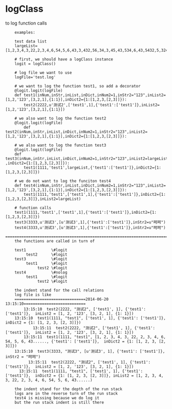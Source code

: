 logClass
========
to log function calls

		examples:

		test data list
		largeList=[1,2,3,4,3,22,2,3,4,6,54,5,6,43,3,432,56,34,3,45,43,534,6,43,5432,5,324,23,5,435,43,5,32,4532,4,23,432,4,2]

		# first, we should have a logClass instance
		logit = logClass()

		# log file we want to use
		logFile='test.log'

		# we want to log the function test1, so add a decorator
		@logit.logit(logFile)
		def test1(inNum,inStr,inList,inDict,inNum2=1,inStr2="123",inList2=[1,2,'123',[3,2,1],{1:1}],inDict2={1:[1,2,3,[2,3]]}):
			test2(2222,u'测试2',['test1',1],{'test1':['test1']},inList2=[1,2,'123',[3,2,1],{1:1}])

		# we also want to log the function test2
		@logit.logit(logFile)
			def test2(inNum,inStr,inList,inDict,inNum2=1,inStr2="123",inList2=[1,2,'123',[3,2,1],{1:1}],inDict2={1:[1,2,3,[2,3]]}):

		# we also want to log the function test3
		@logit.logit(logFile)
		def test3(inNum,inStr,inList,inDict,inNum2=1,inStr2="123",inList2=largeList ,inDict2={1:[1,2,3,[2,3]]}):
			test1(1111,'test1',largeList,{'test1':['test1']},inDict2={1:[1,2,3,[2,3]]})
				
		# we do not want to log the funciton test4
		def test4(inNum,inStr,inList,inDict,inNum2=1,inStr2="123",inList2=[1,2,'123',[3,2,1],{1:1}],inDict2={1:[1,2,3,[2,3]]}):
			test1(1111,'test1',['test1',1],{'test1':['test1']},inDict2={1:[1,2,3,[2,3]]},inList2=largeList)

		# function calls
		test1(1111,'test1',['test1',1],{'test1':['test1']},inDict2={1:[1,2,3,[2,3]]})
		test3(3333,u'测试3',[u'测试3',1],{'test1':['test1']},inStr2=u"呵呵")
		test4(3333,u'测试3',[u'测试3',1],{'test1':['test1']},inStr2=u"呵呵")
		==========================================================================================
		the functions are called in turn of

		test1           \#logit
			 test2      \#logit
		test3           \#logit
			 test1      \#logit
				  test2 \#logit
		test4           \#nolog
			 test1      \#logit
				  test2 \#logit

		the indent stand for the call relations
		log file is like
		===============================2014-06-20 13:15:10===========================
			13:15:10  test2(2222, "测试2", ['test1', 1], {'test1': ['test1']},  inList2 = [1, 2, '123', [3, 2, 1], {1: 1}])
		13:15:10  test1(1111, "test1", ['test1', 1], {'test1': ['test1']},  inDict2 = {1: [1, 2, 3, [2, 3]]})
				13:15:11  test2(2222, "测试2", ['test1', 1], {'test1': ['test1']},  inList2 = [1, 2, '123', [3, 2, 1], {1: 1}])
			13:15:11  test1(1111, "test1", [1, 2, 3, 4, 3, 22, 2, 3, 4, 6, 54, 5, 6, 43......, {'test1': ['test1']},  inDict2 = {1: [1, 2, 3, [2, 3]]})
		13:15:10  test3(3333, "测试3", [u'测试3', 1], {'test1': ['test1']},  inStr2 = "呵呵")
			  13:15:11  test2(2222, "测试2", ['test1', 1], {'test1': ['test1']},  inList2 = [1, 2, '123', [3, 2, 1], {1: 1}])
		  13:15:11  test1(1111, "test1", ['test1', 1], {'test1': ['test1']},  inDict2 = {1: [1, 2, 3, [2, 3]]}, inList2 = [1, 2, 3, 4, 3, 22, 2, 3, 4, 6, 54, 5, 6, 43......)

		the indent stand for the depth of the run stack
		logs are in the reverse turn of the run stack
		test4 is missing because we do log it
		but the run stack indent is still there

